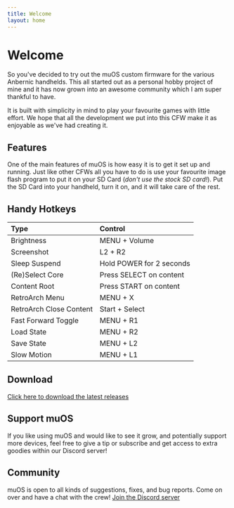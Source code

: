 ```yaml
---
title: Welcome
layout: home
---
```


# Welcome
So you've decided to try out the muOS custom firmware for the various Anbernic handhelds. This all started out as a personal hobby project of mine and it has now grown into an awesome community which I am super thankful to have.

It is built with simplicity in mind to play your favourite games with little effort. We hope that all the development we put into this CFW make it as enjoyable as we've had creating it.

## Features
One of the main features of muOS is how easy it is to get it set up and running.  Just like other CFWs all you have to do is use your favourite image flash program to put it on your SD Card (_don't use the stock SD card!_). Put the SD Card into your handheld, turn it on, and it will take care of the rest.

## Handy Hotkeys

| Type                    | Control                  |
|:------------------------|:-------------------------|
| Brightness              | MENU + Volume            |
| Screenshot              | L2 + R2                  |
| Sleep Suspend           | Hold POWER for 2 seconds |
| (Re)Select Core         | Press SELECT on content  |
| Content Root            | Press START on content   |
| RetroArch Menu          | MENU + X                 |
| RetroArch Close Content | Start + Select           |
| Fast Forward Toggle     | MENU + R1                |
| Load State              | MENU + R2                |
| Save State              | MENU + L2                |
| Slow Motion             | MENU + L1                |

## Download
[Click here to download the latest releases]

## Support muOS
If you like using muOS and would like to see it grow, and potentially support more devices, feel free to give a tip or subscribe and get access to extra goodies within our Discord server!

## Community
muOS is open to all kinds of suggestions, fixes, and bug reports.
Come on over and have a chat with the crew!
[Join the Discord server]

[Click here to download the latest releases]: https://dl.muos.dev/RG35XX-PLUSH24/
[Join the Discord server]: https://discord.gg/USS5ybVtDz

